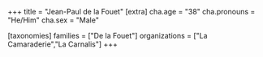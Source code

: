 +++
title = "Jean-Paul de la Fouet"
[extra]
cha.age = "38"
cha.pronouns = "He/Him"
cha.sex = "Male"

[taxonomies]
families = ["De la Fouet"]
organizations = ["La Camaraderie","La Carnalis"]
+++


